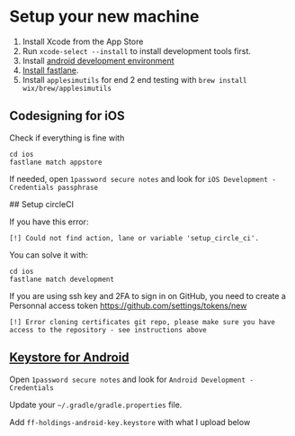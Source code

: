 # Setup your new machine

1. Install Xcode from the App Store
1. Run `xcode-select --install` to install development tools first.
1. Install [android development environment](https://github.com/facebook/react-native-website/blob/master/docs/getting-started.md#android-development-environment)
1. [Install fastlane](https://docs.fastlane.tools/#getting-started).
1. Install `applesimutils` for end 2 end testing with `brew install wix/brew/applesimutils`

## Codesigning for iOS

Check if everything is fine with

```console
cd ios
fastlane match appstore
```

If needed, open `1password secure notes` and look for `iOS Development - Credentials passphrase`

## Setup circleCI

If you have this error:

```console
[!] Could not find action, lane or variable 'setup_circle_ci'.
```

You can solve it with:

```console
cd ios
fastlane match development
```

If you are using ssh key and 2FA to sign in on GitHub, you need to create a Personnal access token https://github.com/settings/tokens/new

```console
[!] Error cloning certificates git repo, please make sure you have access to the repository - see instructions above
```

## [Keystore for Android](https://facebook.github.io/react-native/docs/signed-apk-android.html#setting-up-gradle-variables)

Open `1password secure notes` and look for `Android Development - Credentials`

Update your `~/.gradle/gradle.properties` file.

Add `ff-holdings-android-key.keystore` with what I upload below
